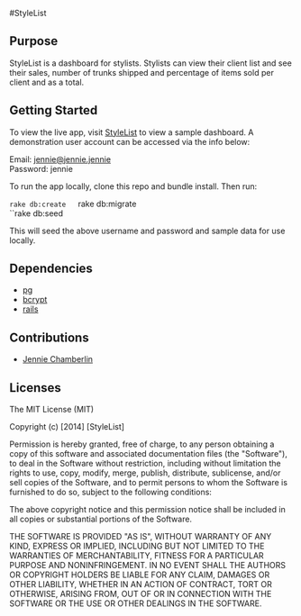 #StyleList

## Purpose

StyleList is a dashboard for stylists.  Stylists can view their client list and see their sales, number of trunks shipped and percentage of items sold per client and as a total.  

## Getting Started

To view the live app, visit [StyleList](https://style-list.herokuapp.com/) to view a sample dashboard.  A demonstration user account can be accessed via the info below:

Email: jennie@jennie.jennie  
Password:  jennie  

To run the app locally, clone this repo and bundle install.  Then run:

``rake db:create  
``rake db:migrate  
``rake db:seed  

This will seed the above username and password and sample data for use locally.

## Dependencies

* [pg](https://github.com/ged/ruby-pg) 
* [bcrypt](https://github.com/codahale/bcrypt-ruby)
* [rails](https://github.com/rails/rails)

## Contributions
* [Jennie Chamberlin](https://github.com/littleredninja)

## Licenses
The MIT License (MIT)

Copyright (c) [2014] [StyleList]

Permission is hereby granted, free of charge, to any person obtaining a copy
of this software and associated documentation files (the "Software"), to deal
in the Software without restriction, including without limitation the rights
to use, copy, modify, merge, publish, distribute, sublicense, and/or sell
copies of the Software, and to permit persons to whom the Software is
furnished to do so, subject to the following conditions:

The above copyright notice and this permission notice shall be included in all
copies or substantial portions of the Software.

THE SOFTWARE IS PROVIDED "AS IS", WITHOUT WARRANTY OF ANY KIND, EXPRESS OR
IMPLIED, INCLUDING BUT NOT LIMITED TO THE WARRANTIES OF MERCHANTABILITY,
FITNESS FOR A PARTICULAR PURPOSE AND NONINFRINGEMENT. IN NO EVENT SHALL THE
AUTHORS OR COPYRIGHT HOLDERS BE LIABLE FOR ANY CLAIM, DAMAGES OR OTHER
LIABILITY, WHETHER IN AN ACTION OF CONTRACT, TORT OR OTHERWISE, ARISING FROM,
OUT OF OR IN CONNECTION WITH THE SOFTWARE OR THE USE OR OTHER DEALINGS IN THE
SOFTWARE.